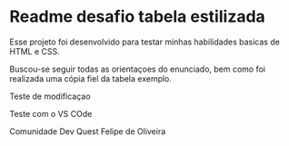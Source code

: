 # Readme desafio tabela estilizada

Esse projeto foi desenvolvido para testar minhas habilidades basicas de HTML e CSS.

Buscou-se seguir todas as orientaçoes do enunciado, bem como foi realizada uma cópia fiel da tabela exemplo.

Teste de modificaçao

Teste com o VS COde

Comunidade Dev Quest
Felipe de Oliveira
